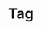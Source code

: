 ---
layout: pattern.njk
key: tag-lean_de
title: Tag
alternativetitle: Tag
parent: components-lean_de
image: lean/overview/tag.webp
keywords: tag, badge, label, chip
order: 280
---